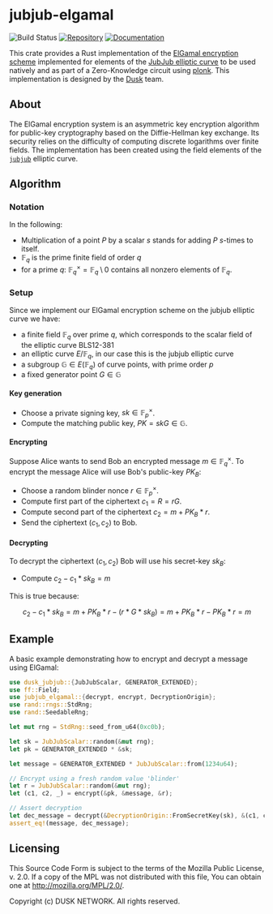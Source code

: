 # jubjub-elgamal

![Build Status](https://github.com/dusk-network/jubjub-elgamal/workflows/Continuous%20integration/badge.svg)
[![Repository](https://img.shields.io/badge/github-elgamal-blueviolet?logo=github)](https://github.com/dusk-network/jubjub-elgamal)
[![Documentation](https://img.shields.io/badge/docs-elgamal-blue?logo=rust)](https://docs.rs/jubjub-elgamal/)

This crate provides a Rust implementation of the [ElGamal encryption scheme](https://link.springer.com/chapter/10.1007/3-540-39568-7_2) implemented for elements of the [JubJub elliptic curve](https://github.com/dusk-network/jubjub) to be used natively and as part of a Zero-Knowledge circuit using [plonk](https://github.com/dusk-network/plonk). This implementation is designed by the [Dusk](https://dusk.network) team.

## About
The ElGamal encryption system is an asymmetric key encryption algorithm for public-key cryptography based on the Diffie-Hellman key exchange.
Its security relies on the difficulty of computing discrete logarithms over finite fields.
The implementation has been created using the field elements of the [`jubjub`](https://github.com/dusk-network/jubjub) elliptic curve.

## Algorithm

### Notation

In the following:
- Multiplication of a point $P$ by a scalar $s$ stands for adding $P$ $s$-times to itself.
- $\mathbb{F}_q$ is the prime finite field of order $q$
- for a prime $q$: $\mathbb{F}_q^× =  \mathbb{F}_q \setminus 0$ contains all nonzero elements of $\mathbb{F}_q$.

### Setup

Since we implement our ElGamal encryption scheme on the jubjub elliptic curve we have:
- a finite field $\mathbb{F}_q$ over prime $q$, which corresponds to the scalar field of the elliptic curve BLS12-381
- an elliptic curve $E / \mathbb{F}_q$, in our case this is the jubjub elliptic curve
- a subgroup $\mathbb{G} \in E(\mathbb{F}_q)$ of curve points, with prime order $p$
- a fixed generator point $G \in \mathbb{G}$

#### Key generation

- Choose a private signing key, $sk \in \mathbb{F}_p^×$.
- Compute the matching public key, $PK = skG \in \mathbb{G}$.

#### Encrypting

Suppose Alice wants to send Bob an encrypted message $m \in \mathbb{F}_q^×$.
To encrypt the message Alice will use Bob's public-key $PK_B$:

- Choose a random blinder nonce $r \in \mathbb{F}_p^×$.
- Compute first part of the ciphertext $c_1 = R = rG$.
- Compute second part of the ciphertext $c_2 = m + PK_B * r$.
- Send the ciphertext $(c_1, c_2)$ to Bob.

#### Decrypting

To decrypt the ciphertext $(c_1, c_2)$ Bob will use his secret-key $sk_B$:


- Compute $c_2 - c_1 * sk_B = m$

This is true because:
```math
c_2 - c_1 * sk_B = m + PK_B * r - (r * G * sk_B) = m + PK_B * r - PK_B * r = m
```

## Example

A basic example demonstrating how to encrypt and decrypt a message using ElGamal:
```rust
use dusk_jubjub::{JubJubScalar, GENERATOR_EXTENDED};
use ff::Field;
use jubjub_elgamal::{decrypt, encrypt, DecryptionOrigin};
use rand::rngs::StdRng;
use rand::SeedableRng;

let mut rng = StdRng::seed_from_u64(0xc0b);

let sk = JubJubScalar::random(&mut rng);
let pk = GENERATOR_EXTENDED * &sk;

let message = GENERATOR_EXTENDED * JubJubScalar::from(1234u64);

// Encrypt using a fresh random value 'blinder'
let r = JubJubScalar::random(&mut rng);
let (c1, c2, _) = encrypt(&pk, &message, &r);

// Assert decryption
let dec_message = decrypt(&DecryptionOrigin::FromSecretKey(sk), &(c1, c2));
assert_eq!(message, dec_message);
```

## Licensing
This Source Code Form is subject to the terms of the Mozilla Public
License, v. 2.0. If a copy of the MPL was not distributed with this
file, You can obtain one at http://mozilla.org/MPL/2.0/.

Copyright (c) DUSK NETWORK. All rights reserved.
